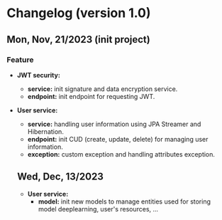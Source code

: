 # Changelog (version 1.0)

## Mon, Nov, 21/2023 (init project)

### Feature

- **JWT security:**
  - **service:** init signature and data encryption service.
  - **endpoint:** init endpoint for requesting JWT.
- **User service:**

  - **service:** handling user information using JPA Streamer and Hibernation.
  - **endpoint:** init CUD (create, update, delete) for managing user information.
  - **exception:** custom exception and handling attributes exception.

  ## Wed, Dec, 13/2023

  - **User service:**
    - **model:** init new models to manage entities used for storing model deeplearning, user's resources, ...
